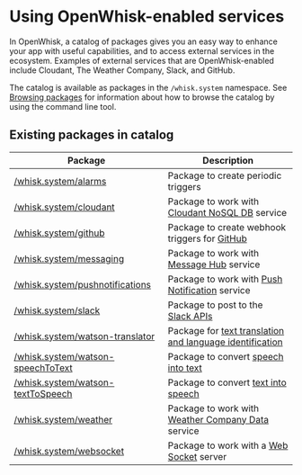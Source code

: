 <!--
#
# Licensed to the Apache Software Foundation (ASF) under one or more
# contributor license agreements.  See the NOTICE file distributed with
# this work for additional information regarding copyright ownership.
# The ASF licenses this file to You under the Apache License, Version 2.0
# (the "License"); you may not use this file except in compliance with
# the License.  You may obtain a copy of the License at
#
#     http://www.apache.org/licenses/LICENSE-2.0
#
# Unless required by applicable law or agreed to in writing, software
# distributed under the License is distributed on an "AS IS" BASIS,
# WITHOUT WARRANTIES OR CONDITIONS OF ANY KIND, either express or implied.
# See the License for the specific language governing permissions and
# limitations under the License.
#
-->

# Using OpenWhisk-enabled services

In OpenWhisk, a catalog of packages gives you an easy way to enhance your app
with useful capabilities, and to access external services in the ecosystem.
Examples of external services that are OpenWhisk-enabled include Cloudant, The
Weather Company, Slack, and GitHub.

The catalog is available as packages in the `/whisk.system` namespace. See
[Browsing packages](./packages.md#browsing-packages) for information about how
to browse the catalog by using the command line tool.

## Existing packages in catalog

| Package                                                                                                                                       | Description                                                                                                                    |
| --------------------------------------------------------------------------------------------------------------------------------------------- | ------------------------------------------------------------------------------------------------------------------------------ |
| [/whisk.system/alarms](https://github.com/apache/incubator-openwhisk-package-alarms/blob/master/README.md)                                    | Package to create periodic triggers                                                                                            |
| [/whisk.system/cloudant](https://github.com/apache/incubator-openwhisk-package-cloudant/blob/master/README.md)                                | Package to work with [Cloudant NoSQL DB](https://console.ng.bluemix.net/docs/services/Cloudant/index.html) service             |
| [/whisk.system/github](https://github.com/apache/incubator-openwhisk-catalog/blob/master/packages/github/README.md)                           | Package to create webhook triggers for [GitHub](https://developer.github.com/)                                                 |
| [/whisk.system/messaging](https://github.com/apache/incubator-openwhisk-package-kafka/blob/master/README.md)                                  | Package to work with [Message Hub](https://console.ng.bluemix.net/docs/services/MessageHub/index.html) service                 |
| [/whisk.system/pushnotifications](https://github.com/apache/incubator-openwhisk-package-pushnotifications/blob/master/README.md)              | Package to work with [Push Notification](https://console.ng.bluemix.net/docs/services/mobilepush/index.html) service           |
| [/whisk.system/slack](https://github.com/apache/incubator-openwhisk-catalog/blob/master/packages/slack/README.md)                             | Package to post to the [Slack APIs](https://api.slack.com/)                                                                    |
| [/whisk.system/watson-translator](https://github.com/apache/incubator-openwhisk-catalog/blob/master/packages/watson-translator/README.md)     | Package for [text translation and language identification](https://www.ibm.com/watson/developercloud/language-translator.html) |
| [/whisk.system/watson-speechToText](https://github.com/apache/incubator-openwhisk-catalog/blob/master/packages/watson-speechToText/README.md) | Package to convert [speech into text](https://www.ibm.com/watson/developercloud/speech-to-text.html)                           |
| [/whisk.system/watson-textToSpeech](https://github.com/apache/incubator-openwhisk-catalog/blob/master/packages/watson-textToSpeech/README.md) | Package to convert [text into speech](https://www.ibm.com/watson/developercloud/text-to-speech.html)                           |
| [/whisk.system/weather](https://github.com/apache/incubator-openwhisk-catalog/blob/master/packages/weather/README.md)                         | Package to work with [Weather Company Data](https://console.ng.bluemix.net/docs/services/Weather/index.html) service           |
| [/whisk.system/websocket](https://github.com/apache/incubator-openwhisk-catalog/blob/master/packages/websocket/README.md)                     | Package to work with a [Web Socket](https://developer.mozilla.org/en-US/docs/Web/API/WebSockets_API) server                    |

<!--
TODO: place holder until we have a README for samples
| [/whisk.system/samples](https://github.com/apache/incubator-openwhisk-catalog/blob/master/packages/samples/README.md) | offers sample actions in different languages |
-->
<!--
TODO: place holder until we have a README for utils
| [/whisk.system/utils](https://github.com/apache/incubator-openwhisk-catalog/blob/master/packages/utils/README.md) | offers utilities actions such as cat, echo, and etc. |
-->

